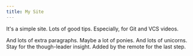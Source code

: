 ```yaml
---
title: My Site
---
```


It's a simple site.
Lots of good tips.
Especially, for Git and VCS videos.

And lots of extra paragraphs.
Maybe a lot of ponies.
And lots of unicorns.
Stay for the though-leader insight.
Added by the remote for the last step.
